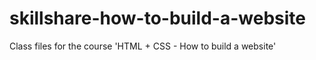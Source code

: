 # skillshare-how-to-build-a-website
Class files for the course 'HTML + CSS  - How to build a website'
